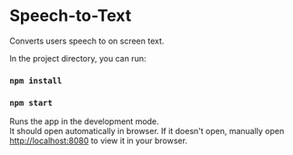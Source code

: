 # Speech-to-Text
Converts users speech to on screen text.

In the project directory, you can run:

### `npm install`
### `npm start`

Runs the app in the development mode.\
It should open automatically in browser.
If it doesn't open, manually open [http://localhost:8080](http://localhost:8080) to view it in your browser.
